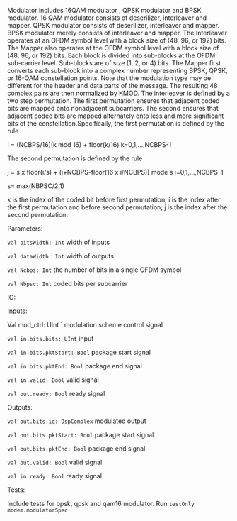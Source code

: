 Modulator includes 16QAM modulator , QPSK modulator and BPSK modulator. 16 QAM modulator consists of deserilizer, interleaver 
and mapper. QPSK modulator consists of deserilizer, interleaver and mapper. BPSK modulator merely consists of interleaver and 
mapper. The Interleaver operates at an OFDM symbol level with a block size of (48, 96, or 192) bits. The Mapper also operates 
at the OFDM symbol level with a block size of (48, 96, or 192) bits. Each block is divided into sub-blocks at the OFDM 
sub-carrier level. Sub-blocks are of size (1, 2, or 4) bits. The Mapper  first converts each sub-block into a complex number 
representing BPSK, QPSK, or 16-QAM constellation points. Note that the modulation type may be different for the header and 
data parts of the message. The resulting 48 complex pairs are then normalized by KMOD. The interleaver is defined by a two step permutation. The first permutation ensures that adjacent coded bits are mapped onto nonadjacent subcarriers. The second ensures that adjacent coded bits are mapped alternately onto less and more significant bits of the constellation.Specifically, the first permutation is defined by the rule

i = (NCBPS/16)(k mod 16) + floor(k/16) k=0,1,...,NCBPS-1

The second permutation is defined by the rule

j = s x floor(i/s) + (i+NCBPS-floor(16 x i/NCBPS)) mode s i=0,1,...,NCBPS-1

s= max(NBPSC/2,1)

k is the index of the coded bit before first permutation; i is the index after the first permutation and before second permutation; j is the index after the second permutation.

Parameters:

`val bitsWidth: Int` width of inputs 

`val dataWidth: Int` width of  outputs

`val Ncbps: Int` the number of bits in a single OFDM symbol

`val Nbpsc: Int` coded bits per subcarrier

IO:

Inputs:

Val mod_ctrl: UInt ` modulation scheme control signal

`val in.bits.bits: UInt`   input

`val in.bits.pktStart: Bool`  package start signal

`val in.bits.pktEnd: Bool`  package end signal

`val in.valid: Bool`  valid signal

`val out.ready: Bool`  ready signal

Outputs:

`val out.bits.iq: DspComplex`  modulated output

`val out.bits.pktStart: Bool`  package start signal

`val out.bits.pktEnd: Bool`  package end signal

`val out.valid: Bool`  valid signal

`val in.ready: Bool`  ready signal 

Tests:

Include tests for bpsk, qpsk and qam16 modulator. Run `testOnly modem.modulatorSpec `
